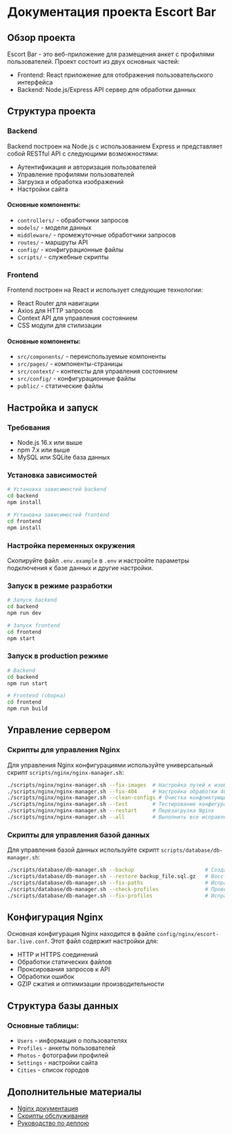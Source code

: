 # Документация проекта Escort Bar

## Обзор проекта

Escort Bar - это веб-приложение для размещения анкет с профилями пользователей. Проект состоит из двух основных частей:
- Frontend: React приложение для отображения пользовательского интерфейса
- Backend: Node.js/Express API сервер для обработки данных

## Структура проекта

### Backend

Backend построен на Node.js с использованием Express и представляет собой RESTful API с следующими возможностями:
- Аутентификация и авторизация пользователей
- Управление профилями пользователей
- Загрузка и обработка изображений
- Настройки сайта

#### Основные компоненты:

- `controllers/` - обработчики запросов
- `models/` - модели данных
- `middleware/` - промежуточные обработчики запросов
- `routes/` - маршруты API
- `config/` - конфигурационные файлы
- `scripts/` - служебные скрипты

### Frontend

Frontend построен на React и использует следующие технологии:
- React Router для навигации
- Axios для HTTP запросов
- Context API для управления состоянием
- CSS модули для стилизации

#### Основные компоненты:

- `src/components/` - переиспользуемые компоненты
- `src/pages/` - компоненты-страницы
- `src/context/` - контексты для управления состоянием
- `src/config/` - конфигурационные файлы
- `public/` - статические файлы

## Настройка и запуск

### Требования

- Node.js 16.x или выше
- npm 7.x или выше
- MySQL или SQLite база данных

### Установка зависимостей

```bash
# Установка зависимостей backend
cd backend
npm install

# Установка зависимостей frontend
cd frontend
npm install
```

### Настройка переменных окружения

Скопируйте файл `.env.example` в `.env` и настройте параметры подключения к базе данных и другие настройки.

### Запуск в режиме разработки

```bash
# Запуск backend
cd backend
npm run dev

# Запуск frontend
cd frontend
npm start
```

### Запуск в production режиме

```bash
# Backend
cd backend
npm run start

# Frontend (сборка)
cd frontend
npm run build
```

## Управление сервером

### Скрипты для управления Nginx

Для управления Nginx конфигурациями используйте универсальный скрипт `scripts/nginx/nginx-manager.sh`:

```bash
./scripts/nginx/nginx-manager.sh --fix-images  # Настройка путей к изображениям
./scripts/nginx/nginx-manager.sh --fix-404     # Настройка обработки 404 ошибок
./scripts/nginx/nginx-manager.sh --clean-configs # Очистка конфликтующих конфигураций
./scripts/nginx/nginx-manager.sh --test        # Тестирование конфигурации
./scripts/nginx/nginx-manager.sh --restart     # Перезагрузка Nginx
./scripts/nginx/nginx-manager.sh --all         # Выполнить все исправления
```

### Скрипты для управления базой данных

Для управления базой данных используйте скрипт `scripts/database/db-manager.sh`:

```bash
./scripts/database/db-manager.sh --backup                       # Создание резервной копии БД
./scripts/database/db-manager.sh --restore backup_file.sql.gz   # Восстановление из резервной копии
./scripts/database/db-manager.sh --fix-paths                    # Исправление путей к изображениям
./scripts/database/db-manager.sh --check-profiles               # Проверка целостности профилей
./scripts/database/db-manager.sh --fix-profiles                 # Исправление проблем с профилями
```

## Конфигурация Nginx

Основная конфигурация Nginx находится в файле `config/nginx/escort-bar.live.conf`. Этот файл содержит настройки для:
- HTTP и HTTPS соединений
- Обработки статических файлов
- Проксирования запросов к API
- Обработки ошибок
- GZIP сжатия и оптимизации производительности

## Структура базы данных

### Основные таблицы:

- `Users` - информация о пользователях
- `Profiles` - анкеты пользователей
- `Photos` - фотографии профилей
- `Settings` - настройки сайта
- `Cities` - список городов

## Дополнительные материалы

- [Nginx документация](docs/nginx/README.md)
- [Скрипты обслуживания](docs/maintenance/README.md)
- [Руководство по деплою](docs/deployment/README.md) 
